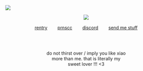 ![](https://komarev.com/ghpvc/?username=deviqnt&color=6E4747&label=snowflakes)
<p align="center">
<img src="https://file.garden/ZtttMuQF4zKolxd7/gggg"/>
</p>
<p align="center"
  
[rentry](https://rentry.co/xiaother)  　　[prnscc](https://pronouns.cc/@deviqnt)  　　[discord](https://discordid.netlify.app/?id=601029140149174272)  　　[send me stuff](https://deviqntask.straw.page/)

</p>
<br>
<br>
<p align="center">
do not thirst over / imply you like xiao
  <br>
  more than me. that is literally my
  <br>
 sweet lover !!! <3
</p>
